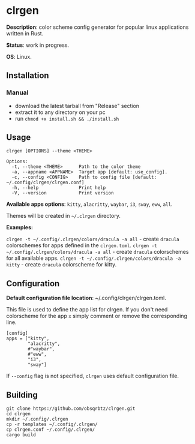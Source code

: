 # clrgen

**Description**:  color scheme config generator for popular linux applications written in Rust.

**Status**: work in progress.

**OS**: Linux.

## Installation

### Manual

- download the latest tarball from "Release" section
- extract it to any directory on your pc
- run `chmod +x install.sh && ./install.sh`

## Usage

`clrgen [OPTIONS] --theme <THEME>`

```
Options:
  -t, --theme <THEME>      Path to the color theme
  -a, --appname <APPNAME>  Target app [default: use_config].
  -c, --config <CONFIG>    Path to config file [default: ~/.config/clrgen/clrgen.conf]
  -h, --help               Print help
  -V, --version            Print version
```

**Available apps options**: `kitty`, `alacritty`, `waybar`, `i3`, `sway`, `eww`, `all`.

Themes will be created in `~/.clrgen` directory.

**Examples:**

`clrgen -t ~/.config/.clrgen/colors/dracula -a all` - create `dracula` colorschemes for apps defined in the `clrgen.toml`.
`clrgen -t ~/.config/.clrgen/colors/dracula -a all` - create `dracula` colorschemes for all available apps.
`clrgen -t ~/.config/.clrgen/colors/dracula -a kitty` - create `dracula` colorscheme for kitty.

## Configuration

**Default configuration file location**: ~/.config/clrgen/clrgen.toml.

This file is used to define the app list for clrgen. If you don't need colorscheme for the app `x` simply comment or remove the corresponding line.

```
[config]
apps = ["kitty", 
        "alacritty", 
        #"waybar", 
        #"eww", 
        "i3", 
        "sway"]
```

If `--config` flag is not specified, `clrgen` uses default configuration file.

## Building

```
git clone https://github.com/obsqrbtz/clrgen.git
cd clrgen
mkdir ~/.config/.clrgen
cp -r templates ~/.config/.clrgen/
cp clrgen.conf ~/.config/.clrgen/
cargo build
```
